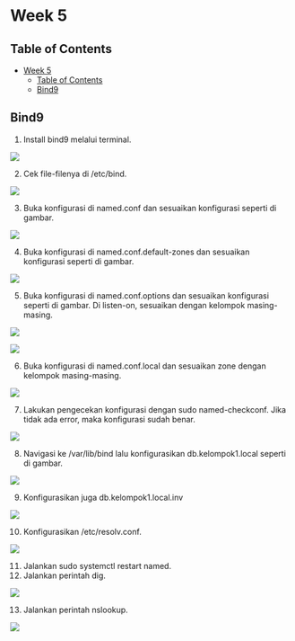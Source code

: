 # Week 5
## Table of Contents

- [Week 5](#week-5)
  - [Table of Contents](#table-of-contents)
  - [Bind9](#bind9)


## Bind9
1. Install bind9 melalui terminal.

![](assets/1.png)

2. Cek file-filenya di /etc/bind.

![](assets/2.png)

3. Buka konfigurasi di named.conf dan sesuaikan konfigurasi seperti di gambar.

![](assets/3.png)

4. Buka konfigurasi di named.conf.default-zones dan sesuaikan konfigurasi seperti di gambar.

![](assets/4.png)

5. Buka konfigurasi di named.conf.options dan sesuaikan konfigurasi seperti di gambar. Di listen-on, sesuaikan dengan kelompok masing-masing.

![](assets/5.png)

![](assets/5_2.png)

6. Buka konfigurasi di named.conf.local dan sesuaikan zone dengan kelompok masing-masing.

![](assets/6.png)

7. Lakukan pengecekan konfigurasi dengan sudo named-checkconf. Jika tidak ada error, maka konfigurasi sudah benar.

![](assets/7.png)

8. Navigasi ke /var/lib/bind lalu konfigurasikan db.kelompok1.local seperti di gambar.

![](assets/8.png)

9. Konfigurasikan juga db.kelompok1.local.inv

![](assets/9.png)

10. Konfigurasikan /etc/resolv.conf.

![](assets/13.png)

11. Jalankan sudo systemctl restart named.
12. Jalankan perintah dig.
  
![](assets/11.png)


13. Jalankan perintah nslookup.

![](assets/12.png)

